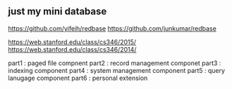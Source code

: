 ## just my mini database

https://github.com/yifeih/redbase
https://github.com/junkumar/redbase


https://web.stanford.edu/class/cs346/2015/
https://web.stanford.edu/class/cs346/2014/

part1 : paged file compnent
part2 : record management componet
part3 : indexing component
part4 : system management component
part5 : query lanugage component
part6 : personal extension